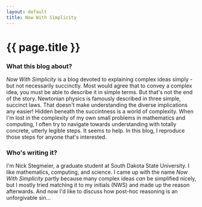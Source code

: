 ```yaml
---
layout: default
title: Now With Simplicity
---
```

<h1>{{ page.title }}</h1>

### What this blog about?

*Now With Simplicity* is a blog devoted to explaining complex ideas simply - but not necessarily succinctly. Most would agree that to convey a complex idea, you must be able to describe it in simple terms. But that's not the end of the story. Newtonian physics is famously described in three simple, succinct laws. That doesn't make understanding the diverse implications any easier! Hidden beneath the succintness is a world of complexity. When I'm lost in the complexity of my own small problems in mathematics and computing, I often try to navigate towards understanding with totally concrete, utterly legible steps. It seems to help. In this blog, I reproduce those steps for anyone that's interested.


### Who's writing it?

I'm Nick Stegmeier, a graduate student at South Dakota State University. I like mathematics, computing, and science. I came up with the name *Now With Simplicity* partly because many complex ideas *can* be simplified nicely, but I mostly tried matching it to  my initials (NWS) and made up the reason afterwards. And now I'd like to discuss how post-hoc reasoning is an unforgivable sin...
